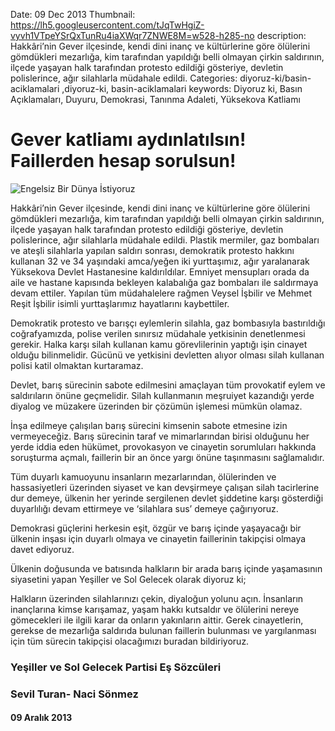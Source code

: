 Date: 09 Dec 2013
Thumbnail: https://lh5.googleusercontent.com/tJqTwHgiZ-vyvh1VTpeYSrQxTunRu4iaXWqr7ZNWE8M=w528-h285-no
description: Hakkâri’nin Gever ilçesinde, kendi dini inanç ve kültürlerine göre ölülerini gömdükleri mezarlığa, kim tarafından yapıldığı belli olmayan çirkin saldırının, ilçede yaşayan halk tarafından protesto edildiği gösteriye, devletin polislerince, ağır silahlarla müdahale edildi.
Categories: diyoruz-ki/basin-aciklamalari ,diyoruz-ki, basin-aciklamalari
keywords: Diyoruz ki, Basın Açıklamaları, Duyuru, Demokrasi, Tanınma Adaleti, Yüksekova Katliamı

# Gever katliamı aydınlatılsın! Faillerden hesap sorulsun!

![Engelsiz Bir Dünya İstiyoruz](https://lh5.googleusercontent.com/tJqTwHgiZ-vyvh1VTpeYSrQxTunRu4iaXWqr7ZNWE8M=w528-h285-no)


Hakkâri’nin Gever ilçesinde, kendi dini inanç ve kültürlerine göre ölülerini gömdükleri mezarlığa, kim tarafından yapıldığı belli olmayan çirkin saldırının, ilçede yaşayan halk tarafından protesto edildiği gösteriye, devletin polislerince, ağır silahlarla müdahale edildi. Plastik mermiler, gaz bombaları ve ateşli silahlarla yapılan saldırı sonrası, demokratik protesto hakkını kullanan 32 ve 34 yaşındaki amca/yeğen iki yurttaşımız,  ağır yaralanarak Yüksekova Devlet Hastanesine kaldırıldılar. Emniyet mensupları orada da aile ve hastane kapısında bekleyen kalabalığa gaz bombaları ile saldırmaya devam ettiler. Yapılan tüm müdahalelere rağmen Veysel İşbilir ve Mehmet Reşit İşbilir isimli yurttaşlarımız hayatlarını kaybettiler.
 
Demokratik protesto ve barışçı eylemlerin silahla, gaz bombasıyla bastırıldığı coğrafyamızda, polise verilen sınırsız müdahale yetkisinin denetlenmesi gerekir. Halka karşı silah kullanan kamu görevlilerinin yaptığı işin cinayet olduğu bilinmelidir. Gücünü ve yetkisini devletten alıyor olması silah kullanan polisi katil olmaktan kurtaramaz.
 
Devlet, barış sürecinin sabote edilmesini amaçlayan tüm provokatif eylem ve saldırıların önüne geçmelidir. Silah kullanmanın meşruiyet kazandığı yerde diyalog ve müzakere üzerinden bir çözümün işlemesi mümkün olamaz.
 
İnşa edilmeye çalışılan barış sürecini kimsenin sabote etmesine izin vermeyeceğiz. Barış sürecinin taraf ve mimarlarından birisi olduğunu her yerde iddia eden hükümet, provokasyon ve cinayetin sorumluları hakkında soruşturma açmalı, faillerin bir an önce yargı önüne taşınmasını sağlamalıdır.
 
Tüm duyarlı kamuoyunu insanların mezarlarından, ölülerinden ve hassasiyetleri üzerinden siyaset ve kan devşirmeye çalışan silah tacirlerine dur demeye, ülkenin her yerinde sergilenen devlet şiddetine karşı gösterdiği duyarlılığı devam ettirmeye ve ‘silahlara sus’ demeye çağırıyoruz.
 
Demokrasi güçlerini herkesin eşit, özgür ve barış içinde yaşayacağı bir ülkenin inşası için duyarlı olmaya ve cinayetin faillerinin takipçisi olmaya davet ediyoruz.
 
Ülkenin doğusunda ve batısında halkların bir arada barış içinde yaşamasının siyasetini yapan Yeşiller ve Sol Gelecek olarak diyoruz ki;
 
Halkların üzerinden silahlarınızı çekin, diyaloğun yolunu açın. İnsanların inançlarına kimse karışamaz, yaşam hakkı kutsaldır ve ölülerini nereye gömecekleri ile ilgili karar da onların yakınların aittir. Gerek cinayetlerin, gerekse de mezarlığa saldırıda bulunan faillerin bulunması ve yargılanması için tüm sürecin takipçisi olacağımızı buradan bildiriyoruz.

 
 
### Yeşiller ve Sol Gelecek Partisi Eş Sözcüleri
### Sevil Turan- Naci Sönmez

#### 09 Aralık 2013
